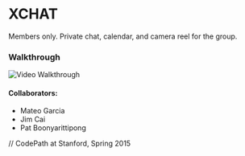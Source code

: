 # XCHAT
Members only. Private chat, calendar, and camera reel for the group.

### Walkthrough

![Video Walkthrough](https://github.com/mog96/XCHAT/blob/master/XCHAT%20User%20Stories.gif)









#### Collaborators:
* Mateo Garcia
* Jim Cai
* Pat Boonyarittipong




// CodePath at Stanford, Spring 2015
